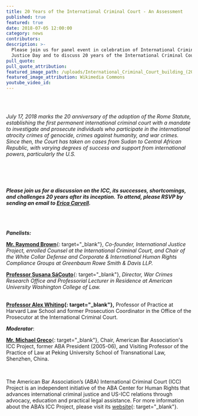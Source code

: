 ```yaml
---
title: 20 Years of the International Criminal Court - An Assessment
published: true
featured: true
date: 2018-07-05 12:00:00
category: news
contributors:
description: >-
  Please join us for panel event in celebration of International Criminal
  Justice Day and to discuss 20 years of the International Criminal Court.
pull_quote:
pull_quote_attribution:
featured_image_path: /uploads/International_Criminal_Court_building_(2016)_in_The_Hague.png
featured_image_attribution: Wikimedia Commons
youtube_video_id:
---
```


##### &nbsp;

###### *July 17, 2018 marks the 20 anniversary of the adoption of the Rome Statute, establishing the first permanent international criminal court with a mandate to investigate and prosecute individuals who participate in the international atrocity crimes of genocide, crimes against humanity, and war crimes. Since then, the Court has taken on cases from Sudan to Central African Republic, with varying degrees of success and support from international powers, particularly the U.S.*

###### &nbsp;

###### ***Please join us for a discussion on the ICC, its successes, shortcomings, and challenges 20 years after its inception. To attend, please RSVP by sending an email to [Erica Carvell](mailto:erica.carvell@opensocietyfoundations.org?subject=RSVP%20-%2020%20Years%20of%20the%20ICC%20-%20An%20Assessment).&nbsp;***

&nbsp;

***Panelists:***

[**Mr. Raymond Brown**](https://www.greenbaumlaw.com/attorneys-Raymond-Brown.html){: target="_blank"}, *Co-founder, International Justice Project, enrolled Counsel at the International Criminal Court, and Chair of the White Collar Defense and Corporate & International Human Rights Compliance Groups at Greenbaum Rowe Smith & Davis LLP.*

[**Professor Susana S&aacute;Couto**](https://www.wcl.american.edu/community/faculty/profile/sacouto/bio){: target="_blank"}, *Director, War Crimes Research Office and Professorial Lecturer in Residence at American University Washington College of Law.*

<br>**[Professor Alex Whiting](https://www.aba-icc.org/board-of-advisors/alex-whiting/){: target="_blank"},** Professor of Practice at Harvard Law School and former Prosecution Coordinator in the Office of the Prosecutor at the International Criminal Court.

***Moderator***:

[**Mr. Michael Greco**](https://www.aba-icc.org/board-of-advisors/michael-s-greco/){: target="_blank"}, Chair, American Bar Association's ICC Project, former ABA President (2005-06), and Visiting Professor of the Practice of Law at Peking University School of Transnational Law, Shenzhen, China.

&nbsp;

The American Bar Association’s (ABA) International Criminal Court (ICC) Project is an independent initiative of the ABA Center for Human Rights that advances international criminal justice and US-ICC relations through advocacy, education and practical legal assistance. For more information about the ABA’s ICC Project, please visit its&nbsp;[website](www.aba-icc.org){: target="_blank"}.